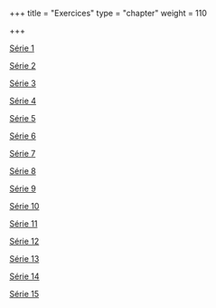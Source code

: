 +++
title = "Exercices"
type = "chapter"
weight = 110

+++

[Série 1](/420-111/exercices/serie1/)

[Série 2](/420-111/exercices/serie2/)

[Série 3](/420-111/exercices/serie3/)

[Série 4](/420-111/exercices/serie04/)

[Série 5](/420-111/exercices/serie05/)

[Série 6](/420-111/exercices/serie06/)

[Série 7](/420-111/exercices/serie07/)

[Série 8](/420-111/exercices/serie08/)

[Série 9](/420-111/exercices/serie09/)

[Série 10](/420-111/exercices/serie010/)

[Série 11](/420-111/exercices/serie011/)

[Série 12](/420-111/exercices/serie012/)

[Série 13](/420-111/exercices/serie013/)

[Série 14](/420-111/exercices/serie014/)

[Série 15](/420-111/exercices/serie015/)
